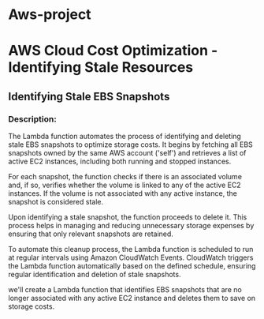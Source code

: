 # Aws-project

# AWS Cloud Cost Optimization - Identifying Stale Resources

## Identifying Stale EBS Snapshots

### Description:

The Lambda function automates the process of identifying and deleting stale EBS snapshots to optimize storage costs. It begins by fetching all EBS snapshots owned by the same AWS account ('self') and retrieves a list of active EC2 instances, including both running and stopped instances.

For each snapshot, the function checks if there is an associated volume and, if so, verifies whether the volume is linked to any of the active EC2 instances. If the volume is not associated with any active instance, the snapshot is considered stale.

Upon identifying a stale snapshot, the function proceeds to delete it. This process helps in managing and reducing unnecessary storage expenses by ensuring that only relevant snapshots are retained.

To automate this cleanup process, the Lambda function is scheduled to run at regular intervals using Amazon CloudWatch Events. CloudWatch triggers the Lambda function automatically based on the defined schedule, ensuring regular identification and deletion of stale snapshots.

we'll create a Lambda function that identifies EBS snapshots that are no longer associated with any active EC2 instance and deletes them to save on storage costs.


